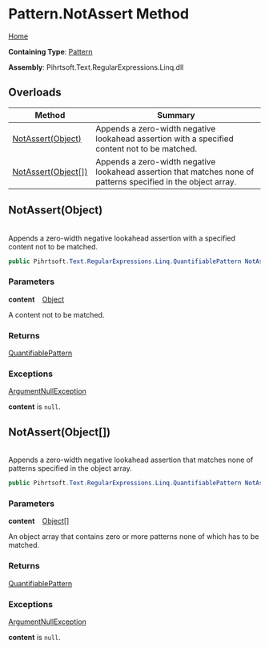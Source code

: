 # Pattern\.NotAssert Method

[Home](../../../../../../README.md)

**Containing Type**: [Pattern](../README.md)

**Assembly**: Pihrtsoft\.Text\.RegularExpressions\.Linq\.dll

## Overloads

| Method | Summary |
| ------ | ------- |
| [NotAssert(Object)](#Pihrtsoft_Text_RegularExpressions_Linq_Pattern_NotAssert_System_Object_) | Appends a zero\-width negative lookahead assertion with a specified content not to be matched\. |
| [NotAssert(Object\[\])](#Pihrtsoft_Text_RegularExpressions_Linq_Pattern_NotAssert_System_Object___) | Appends a zero\-width negative lookahead assertion that matches none of patterns specified in the object array\. |

## NotAssert\(Object\) <a name="Pihrtsoft_Text_RegularExpressions_Linq_Pattern_NotAssert_System_Object_"></a>

\
Appends a zero\-width negative lookahead assertion with a specified content not to be matched\.

```csharp
public Pihrtsoft.Text.RegularExpressions.Linq.QuantifiablePattern NotAssert(object content)
```

### Parameters

**content** &ensp; [Object](https://docs.microsoft.com/en-us/dotnet/api/system.object)

A content not to be matched\.

### Returns

[QuantifiablePattern](../../QuantifiablePattern/README.md)

### Exceptions

[ArgumentNullException](https://docs.microsoft.com/en-us/dotnet/api/system.argumentnullexception)

**content** is `null`\.

## NotAssert\(Object\[\]\) <a name="Pihrtsoft_Text_RegularExpressions_Linq_Pattern_NotAssert_System_Object___"></a>

\
Appends a zero\-width negative lookahead assertion that matches none of patterns specified in the object array\.

```csharp
public Pihrtsoft.Text.RegularExpressions.Linq.QuantifiablePattern NotAssert(params object[] content)
```

### Parameters

**content** &ensp; [Object](https://docs.microsoft.com/en-us/dotnet/api/system.object)\[\]

An object array that contains zero or more patterns none of which has to be matched\.

### Returns

[QuantifiablePattern](../../QuantifiablePattern/README.md)

### Exceptions

[ArgumentNullException](https://docs.microsoft.com/en-us/dotnet/api/system.argumentnullexception)

**content** is `null`\.


